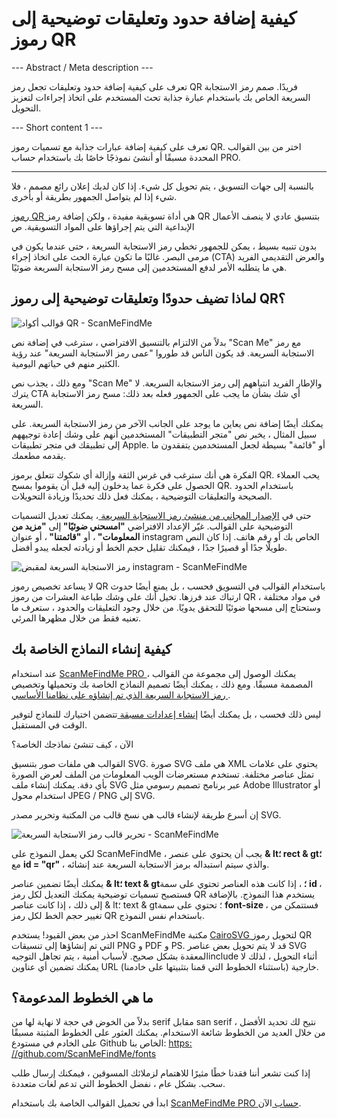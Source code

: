 <h1>كيفية إضافة حدود وتعليقات توضيحية إلى رموز QR</h1>

--- Abstract / Meta description ---

تعرف على كيفية إضافة حدود وتعليقات تجعل رمز QR فريدًا. صمم رمز الاستجابة السريعة الخاص بك باستخدام عبارة جذابة تحث المستخدم على اتخاذ إجراءات لتعزيز التحويل.

--- Short content 1 ---

تعرف على كيفية إضافة عبارات جذابة مع تسميات رموز QR. اختر من بين القوالب المحددة مسبقًا أو أنشئ نموذجًا خاصًا بك باستخدام حساب PRO.

----------

<p> بالنسبة إلى جهات التسويق ، يتم تحويل كل شيء. إذا كان لديك إعلان رائع مصمم ، فلا شيء إذا لم يتواصل الجمهور بطريقة أو بأخرى. </p>

<p><a href="#static:url"> رموز QR </a> هي أداة تسويقية مفيدة ، ولكن إضافة رمز QR بتنسيق عادي لا ينصف الأعمال الإبداعية التي يتم إجراؤها على المواد التسويقية.  ص</p>

<p> بدون تنبيه بسيط ، يمكن للجمهور تخطي رمز الاستجابة السريعة ، حتى عندما يكون في مرمى البصر. غالبًا ما تكون عبارة الحث على اتخاذ إجراء (CTA) والعرض التقديمي الفريد هي ما يتطلبه الأمر لدفع المستخدمين إلى مسح رمز الاستجابة السريعة ضوئيًا. </p>

<h2> لماذا تضيف حدودًا وتعليقات توضيحية إلى رموز QR؟ </h2>

<p class="imageholder">
    <img src="https://media.scanmefindme.com/blog/about_templates/files/img 1 - templates.png"
        alt="قوالب أكواد QR - ScanMeFindMe">
</p>

<p> بدلاً من الالتزام بالتنسيق الافتراضي ، سترغب في إضافة نص "Scan Me" مع رمز الاستجابة السريعة. قد يكون الناس قد طوروا "عمى رمز الاستجابة السريعة" عند رؤية الكثير منهم في حياتهم اليومية. </p>

<p> ومع ذلك ، يجذب نص "Scan Me" والإطار الفريد انتباههم إلى رمز الاستجابة السريعة. لا يترك CTA أي شك بشأن ما يجب على الجمهور فعله بعد ذلك: مسح رمز الاستجابة السريعة. </p>

<p> يمكنك أيضًا إضافة نص يعاين ما يوجد على الجانب الآخر من رمز الاستجابة السريعة. على سبيل المثال ، يخبر نص "متجر التطبيقات" المستخدمين أنهم على وشك إعادة توجيههم إلى تطبيقك في متجر تطبيقات Apple. أو "قائمة" بسيطة لجعل المستخدمين يتفقدون ما يقدمه مطعمك. </p>

<p> الفكرة هي أنك سترغب في غرس الثقة وإزالة أي شكوك تتعلق برموز QR. يحب العملاء الحصول على فكرة عما يدخلون إليه قبل أن يقوموا بمسح QR. باستخدام الحدود الصحيحة والتعليقات التوضيحية ، يمكنك فعل ذلك تحديدًا وزيادة التحويلات. </p>

<p> حتى في <a href="#static:url"> الإصدار المجاني من منشئ رمز الاستجابة السريعة </a> ، يمكنك تعديل التسميات التوضيحية على القوالب. غيّر الإعداد الافتراضي <strong> "امسحني ضوئيًا" </strong> إلى <strong> "مزيد من المعلومات" </strong> ، أو <strong> "قائمتنا" </strong> ، أو عنوان instagram الخاص بك أو رقم هاتف. إذا كان النص طويلًا جدًا أو قصيرًا جدًا ، فيمكنك تقليل حجم الخط أو زيادته لجعله يبدو أفضل. </p>

<p class="imageholder">
    <img src="https://media.scanmefindme.com/blog/about_templates/files/img 2 - qr code instagram.png"
        alt="رمز الاستجابة السريعة لمقبض instagram - ScanMeFindMe">
</p>

<p> لا يساعد تخصيص رموز QR باستخدام القوالب في التسويق فحسب ، بل يمنع أيضًا حدوث ارتباك عند فرزها. تخيل أنك على وشك طباعة العشرات من رموز QR في مواد مختلفة ، وستحتاج إلى مسحها ضوئيًا للتحقق يدويًا. من خلال وجود التعليقات والحدود ، ستعرف ما تعنيه فقط من خلال مظهرها المرئي. </p>

<h2> كيفية إنشاء النماذج الخاصة بك </h2>

<p> عند استخدام <a href="#pro"> ScanMeFindMe PRO </a> ، يمكنك الوصول إلى مجموعة من القوالب المصممة مسبقًا. ومع ذلك ، يمكنك أيضًا تصميم النماذج الخاصة بك وتحميلها وتخصيص <a href="#static:url"> رمز الاستجابة السريعة الذي تم إنشاؤه على نظامنا الأساسي </a>. </p>

<p> ليس ذلك فحسب ، بل يمكنك أيضًا <a href="#article:about_presets"> إنشاء إعدادات مسبقة </a> تتضمن اختيارك للنماذج لتوفير الوقت في المستقبل. </p>

<p> الآن ، كيف تنشئ نماذجك الخاصة؟ </p>

<p> القوالب هي ملفات صور بتنسيق SVG. صورة SVG هي ملف XML يحتوي على علامات تمثل عناصر مختلفة. تستخدم مستعرضات الويب المعلومات من الملف لعرض الصورة بأي دقة. يمكنك إنشاء ملف SVG عبر برنامج تصميم رسومي مثل Adobe Illustrator أو استخدام محول JPEG / PNG إلى SVG. </p>

<p> إن أسرع طريقة لإنشاء قالب هي نسخ قالب من المكتبة وتحرير مصدر SVG. </p>

<p class="imageholder">
    <img src="https://media.scanmefindme.com/blog/about_templates/files/img 3 - edit svg template.png"
        alt="تحرير قالب رمز الاستجابة السريعة - ScanMeFindMe">
</p>

<p> لكي يعمل النموذج على ScanMeFindMe ، يجب أن يحتوي على عنصر <strong class="notranslate"> & lt؛ rect & gt؛ </strong> مع <strong class="notranslate"> id = "qr" </strong> ، والذي سيتم استبداله برمز الاستجابة السريعة عند إنشائه. </p>

<p> يمكنك أيضًا تضمين عناصر <strong class="notranslate"> & lt؛ text & gt؛ </strong> ، إذا كانت هذه العناصر تحتوي على سمة <strong class="notranslate"> id </strong> ، فستصبح تسميات توضيحية يمكنك التعديل لكل رمز QR يستخدم هذا النموذج. بالإضافة إلى ذلك ، إذا كانت عناصر <span class="notranslate"> & lt؛ text & gt؛ </span> تحتوي على سمة <strong class="notranslate"> font-size </strong> ، فستتمكن من تغيير حجم الخط لكل رمز QR باستخدام نفس النموذج. </p>

<p> احذر من بعض القيود! يستخدم ScanMeFindMe مكتبة <a href="https://cairosvg.org/" class="smfm-externallink"> CairoSVG </a> لتحويل رموز QR التي تم إنشاؤها إلى تنسيقات PNG و PDF و PS. قد لا يتم تحويل بعض عناصر SVG المعقدة بشكل صحيح. لأسباب أمنية ، يتم تجاهل التوجيهinclude أثناء التحويل ، لذلك لا يمكنك تضمين أي عناوين URL خارجية (باستثناء الخطوط التي قمنا بتثبيتها على خادمنا). </p>

<h2> ما هي الخطوط المدعومة؟ </h2>

<p> بدلاً من الخوض في حجة لا نهاية لها من serif مقابل san serif ، نتيح لك تحديد الأفضل من خلال العديد من الخطوط شائعة الاستخدام. يمكنك العثور على الخطوط المثبتة مسبقًا على الخادم في مستودع Github الخاص بنا: <a href="https://github.com/ScanMeFindMe/fonts" class="smfm-externallink" target="_blank"> https: //github.com/ScanMeFindMe/fonts </a> </p>

<p> إذا كنت تشعر أننا فقدنا خطًا مثيرًا للاهتمام لزملائك المسوقين ، فيمكنك إرسال طلب سحب. بشكل عام ، نفضل الخطوط التي تدعم لغات متعددة. </p>

<p> ابدأ في تحميل القوالب الخاصة بك باستخدام <a href="#pro"> ScanMeFindMe PRO حساب </a> الآن. </p>
